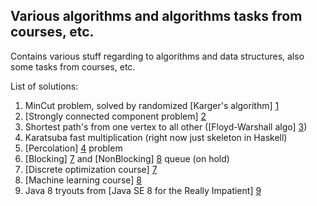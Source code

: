 ## Various algorithms and algorithms tasks from courses, etc. ##

Contains various stuff regarding to algorithms and data structures, also some tasks from courses, etc.

List of solutions:

1. MinCut problem, solved by randomized [Karger's algorithm] [1]
2. [Strongly connected component problem] [2]
3. Shortest path's from one vertex to all other ([Floyd-Warshall algo] [3])
4. Karatsuba fast multiplication (right now just skeleton in Haskell)
5. [Percolation] [4] problem
6. [Blocking] [7] and [NonBlocking] [8] queue (on hold)
7. [Discrete optimization course] [7]
8. [Machine learning course] [8]
9. Java 8 tryouts from [Java SE 8 for the Really Impatient] [9]


[1]: https://github.com/MysterionRise/algo-dangerzone/blob/master/src/MinCut.scala       "Karger's algorithm"
[2]: https://github.com/MysterionRise/algo-dangerzone/blob/master/src/StronglyConnectedComponents.java       "Strongly connected component problem"
[3]: https://github.com/MysterionRise/algo-dangerzone/blob/master/src/FloydWarshall.scala       "Floyd-Warshall algo"
[4]: https://github.com/MysterionRise/algo-dangerzone/blob/master/src/Percolation.java "Percolation"
[5]: https://github.com/MysterionRise/algo-dangerzone/blob/master/src/BlockingQueue.java "Blocking"
[6]: https://github.com/MysterionRise/algo-dangerzone/blob/master/src/NonBlockingQueue.java "NonBlocking"
[7]: https://class.coursera.org/optimization-002/ "Discrete optimization course"
[8]: https://class.coursera.org/ml-005 "Machine learning course"
[9]: http://www.amazon.com/Java-SE-8-Really-Impatient/dp/0321927761 "Java SE 8 for the Really Impatient"